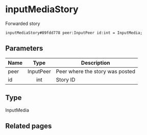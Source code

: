 # inputMediaStory
Forwarded story

```
inputMediaStory#89fdd778 peer:InputPeer id:int = InputMedia;
```

## Parameters
| Name | Type | Description |
| ---- | :----: | ----------- |
| peer | InputPeer | Peer where the story was posted |
| id | int | Story ID |


## Type
InputMedia

## Related pages
